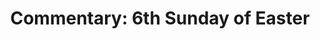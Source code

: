 ---
title: "Commentary: 6th Sunday of Easter"
layout: reader
description: "Theme: God is Love."
feature_image: posts/commentary-easter.jpg
category: commentary
published: true
---